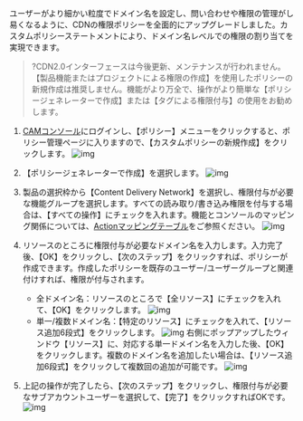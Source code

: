 ユーザーがより細かい粒度でドメイン名を設定し、問い合わせや権限の管理がし易くなるように、CDNの権限ポリシーを全面的にアップグレードしました。カスタムポリシーステートメントにより、ドメイン名レベルでの権限の割り当てを実現できます。	

>?CDN2.0インターフェースは今後更新、メンテナンスが行われません。【製品機能またはプロジェクトによる権限の作成】を使用したポリシーの新規作成は推奨しません。機能がより万全で、操作がより簡単な【ポリシージェネレーターで作成】または【タグによる権限付与】の使用をお勧めします。

1. [CAMコンソール](https://console.cloud.tencent.com/cam/overview)にログインし、【ポリシー】メニューをクリックすると、ポリシー管理ページに入りますので、【カスタムポリシーの新規作成】をクリックします。
![img](https://main.qcloudimg.com/raw/b986334f0d3acde5eb9526fe01d669bb.png)

2. 【ポリシージェネレーターで作成】を選択します。
![img](https://main.qcloudimg.com/raw/55a2e3b5b0011b2a8e520df6fc37ff57.png)

3. 製品の選択枠から【Content Delivery Network】を選択し、権限付与が必要な機能グループを選択します。すべての読み取り/書き込み権限を付与する場合は、【すべての操作】にチェックを入れます。機能とコンソールのマッピング関係については、[Actionマッピングテーブル](https://intl.cloud.tencent.com/document/product/228/35229)をご参照ください。
![img](https://main.qcloudimg.com/raw/43b88d53d2beb2b2c167a4a732dc6ded.png)

4. リソースのところに権限付与が必要なドメイン名を入力します。入力完了後、【OK】をクリックし、【次のステップ】をクリックすれば、ポリシーが作成できます。作成したポリシーを既存のユーザー/ユーザーグループと関連付けすれば、権限が付与されます。
	- 全ドメイン名：リソースのところで【全リソース】にチェックを入れて、【OK】をクリックします。
	![img](https://main.qcloudimg.com/raw/9ddd4b97828faeadd0063d0ede3283a0.png)
	- 単一/複数ドメイン名：【特定のリソース】にチェックを入れて、【リソース追加6段式】をクリックします。
	![img](https://main.qcloudimg.com/raw/05dd24c7e96e3ae6cd6aa2b9ee64641d.png)
	右側にポップアップしたウィンドウ【リソース】に、対応する単一ドメイン名を入力した後、【OK】をクリックします。複数のドメイン名を追加したい場合は、【リソース追加6段式】をクリックして複数回の追加が可能です。
	![img](https://main.qcloudimg.com/raw/68715dd7708d3b79aac0d64ae713ae85.png)

5. 上記の操作が完了したら、【次のステップ】をクリックし、権限付与が必要なサブアカウントユーザーを選択して、【完了】をクリックすればOKです。
![img](https://main.qcloudimg.com/raw/1232f5b90fa612ee32b560c83dd36c08.png)
